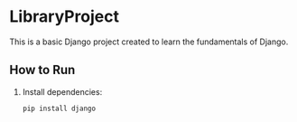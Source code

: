 # LibraryProject

This is a basic Django project created to learn the fundamentals of Django.

## How to Run

1. Install dependencies:
   ```bash
   pip install django
